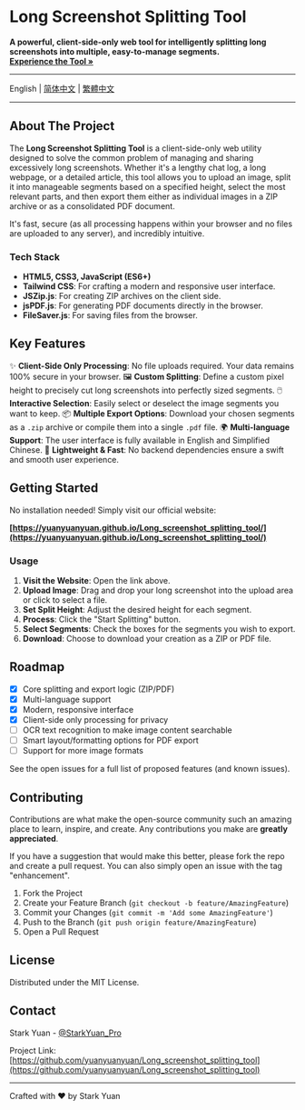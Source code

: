 # Long Screenshot Splitting Tool

**A powerful, client-side-only web tool for intelligently splitting long screenshots into multiple, easy-to-manage segments.**  
**[Experience the Tool »](https://yuanyuanyuan.github.io/Long_screenshot_splitting_tool/)**

---

English | [简体中文](./README.zh-CN.md) | [繁體中文](./README.zh-TW.md)

---

## About The Project

The **Long Screenshot Splitting Tool** is a client-side-only web utility designed to solve the common problem of managing and sharing excessively long screenshots. Whether it's a lengthy chat log, a long webpage, or a detailed article, this tool allows you to upload an image, split it into manageable segments based on a specified height, select the most relevant parts, and then export them either as individual images in a ZIP archive or as a consolidated PDF document.

It's fast, secure (as all processing happens within your browser and no files are uploaded to any server), and incredibly intuitive.

### Tech Stack

-   **HTML5, CSS3, JavaScript (ES6+)**
-   **Tailwind CSS**: For crafting a modern and responsive user interface.
-   **JSZip.js**: For creating ZIP archives on the client side.
-   **jsPDF.js**: For generating PDF documents directly in the browser.
-   **FileSaver.js**: For saving files from the browser.

## Key Features

✨ **Client-Side Only Processing**: No file uploads required. Your data remains 100% secure in your browser.
🖼️ **Custom Splitting**: Define a custom pixel height to precisely cut long screenshots into perfectly sized segments.
🖱️ **Interactive Selection**: Easily select or deselect the image segments you want to keep.
📦 **Multiple Export Options**: Download your chosen segments as a `.zip` archive or compile them into a single `.pdf` file.
🌍 **Multi-language Support**: The user interface is fully available in English and Simplified Chinese.
🚀 **Lightweight & Fast**: No backend dependencies ensure a swift and smooth user experience.

## Getting Started

No installation needed! Simply visit our official website:

**[https://yuanyuanyuan.github.io/Long_screenshot_splitting_tool/](https://yuanyuanyuan.github.io/Long_screenshot_splitting_tool/)**

### Usage

1.  **Visit the Website**: Open the link above.
2.  **Upload Image**: Drag and drop your long screenshot into the upload area or click to select a file.
3.  **Set Split Height**: Adjust the desired height for each segment.
4.  **Process**: Click the "Start Splitting" button.
5.  **Select Segments**: Check the boxes for the segments you wish to export.
6.  **Download**: Choose to download your creation as a ZIP or PDF file.

## Roadmap

-   [x] Core splitting and export logic (ZIP/PDF)
-   [x] Multi-language support
-   [x] Modern, responsive interface
-   [x] Client-side only processing for privacy
-   [ ] OCR text recognition to make image content searchable
-   [ ] Smart layout/formatting options for PDF export
-   [ ] Support for more image formats

See the open issues for a full list of proposed features (and known issues).

## Contributing

Contributions are what make the open-source community such an amazing place to learn, inspire, and create. Any contributions you make are **greatly appreciated**.

If you have a suggestion that would make this better, please fork the repo and create a pull request. You can also simply open an issue with the tag "enhancement".

1.  Fork the Project
2.  Create your Feature Branch (`git checkout -b feature/AmazingFeature`)
3.  Commit your Changes (`git commit -m 'Add some AmazingFeature'`)
4.  Push to the Branch (`git push origin feature/AmazingFeature`)
5.  Open a Pull Request

## License

Distributed under the MIT License.

## Contact

Stark Yuan - [@StarkYuan_Pro](https://x.com/StarkYuan_Pro)

Project Link: [https://github.com/yuanyuanyuan/Long_screenshot_splitting_tool](https://github.com/yuanyuanyuan/Long_screenshot_splitting_tool)

---

Crafted with ❤️ by Stark Yuan
